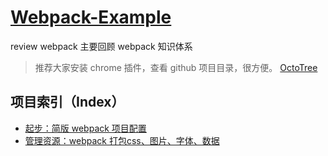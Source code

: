 # [Webpack-Example](https://github.com/wangjianhui2464/Webpack-Example/tree/master)

review webpack 主要回顾 webpack 知识体系

> 推荐大家安装 chrome 插件，查看 github 项目目录，很方便。
[OctoTree](https://github.com/buunguyen/octotree)

## 项目索引（Index）

- [起步：简版 webpack 项目配置](https://github.com/wangjianhui2464/Webpack-Example/tree/01-init)
- [管理资源：webpack 打包css、图片、字体、数据](https://github.com/wangjianhui2464/Webpack-Example/tree/02-Asset-Management)